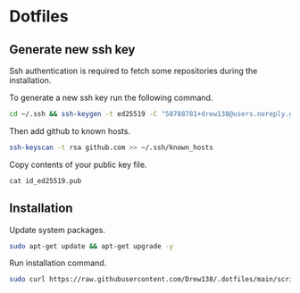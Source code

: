 # Dotfiles

## Generate new ssh key

Ssh authentication is required to fetch some repositories during the installation. 

To generate a new ssh key run the following command.

```bash
cd ~/.ssh && ssh-keygen -t ed25519 -C "58788781+drew138@users.noreply.github.com"
```

Then add github to known hosts.

```bash
ssh-keyscan -t rsa github.com >> ~/.ssh/known_hosts
```

Copy contents of your public key file.

```
cat id_ed25519.pub
```

## Installation

Update system packages.
```bash
sudo apt-get update && apt-get upgrade -y
```

Run installation command.
```bash
sudo curl https://raw.githubusercontent.com/Drew138/.dotfiles/main/scripts/install.sh | bash
```
